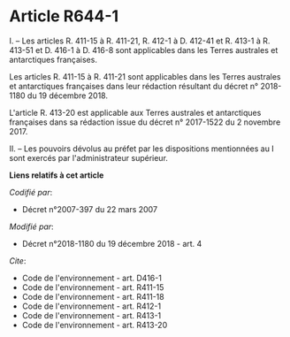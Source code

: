 # Article R644-1

I. – Les articles R. 411-15  à R. 411-21, R. 412-1 à D. 412-41 et R. 413-1 à R. 413-51 et D. 416-1 à D. 416-8 sont
applicables dans les Terres australes et antarctiques françaises.

Les articles R. 411-15 à R. 411-21 sont applicables dans les Terres australes et antarctiques françaises dans leur rédaction
résultant du décret n° 2018-1180 du 19 décembre 2018.

L'article R. 413-20 est applicable aux Terres australes et antarctiques françaises dans sa rédaction issue du décret n°
2017-1522 du 2 novembre 2017.

II. – Les pouvoirs dévolus au préfet par les dispositions mentionnées au I sont exercés par l'administrateur supérieur.

**Liens relatifs à cet article**

_Codifié par_:

  - Décret n°2007-397 du 22 mars 2007

_Modifié par_:

  - Décret n°2018-1180 du 19 décembre 2018 - art. 4

_Cite_:

  - Code de l'environnement - art. D416-1
  - Code de l'environnement - art. R411-15
  - Code de l'environnement - art. R411-18
  - Code de l'environnement - art. R412-1
  - Code de l'environnement - art. R413-1
  - Code de l'environnement - art. R413-20
